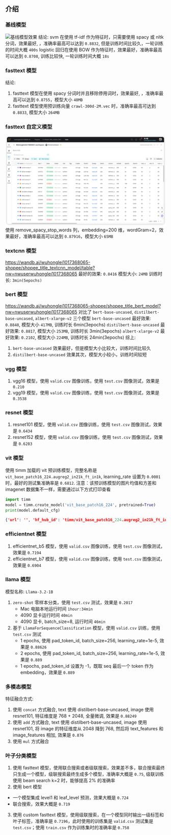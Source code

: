 ## 介绍
### 基线模型

![基线模型效果](https://p.ipic.vip/9otk4y.png)
结论:
svm 在使用 tf-idf 作为特征时，只需要使用 spacy 或 nltk 分词，效果最好, ，准确率最高可以达到 `0.8832`, 但是训练时间比较久，一轮训练的时间大概 `400s`
logistic 回归在使用 BOW 作为特征时，效果最好，准确率最高可以达到 `0.8708`, 训练比较快, 一轮训练时间大概 `18s`

### fasttext 模型

结论:
1. fasttext 模型在使用 spacy 分词时并且移除停用词时，效果最好, ，准确率最高可以达到 `0.8755`，模型大小 `40MB`
2. fasttext 模型使用预训练向量 `crawl-300d-2M.vec` 时，准确率最高可达到 `0.8833`, 模型大小 `264MB`

### fasttext 自定义模型
![fasttext 自定义模型效果](./screenshot/custom_fasttext.png)
使用 remove_spacy_stop_words 列，embedding=200 维，wordGram=2，效果最好，准确率最高可以达到 `0.87916`，模型大小 `65MB`

### textcnn 模型

https://wandb.ai/wuhonglei1017368065-shopee/shopee_title_textcnn_model/table?nw=nwuserwuhonglei1017368065
最好的效果: `0.8416`
模型大小: `24MB`
训练时长: `3min(5epochs)`


### bert 模型

https://wandb.ai/wuhonglei1017368065-shopee/shopee_title_bert_model?nw=nwuserwuhonglei1017368065
对比了 `bert-base-uncased`, `distilbert-base-uncased`, `albert-xlarge-v2` 三个模型
`bert-base-uncased` 最好效果: `0.8848`, 模型大小 `417MB`, 训练时长 6min(3epochs)
`distilbert-base-uncased` 最好效果: `0.8817`, 模型大小 `253MB`, 训练时长 3min(3epochs)
`albert-xlarge-v2` 最好效果: `0.2102`, 模型大小 `224MB`, 训练时长 24min(3epochs)
综上: 
1. `bert-base-uncased` 效果最好，但是模型大小比较大，训练时间比较久
2. `distilbert-base-uncased` 效果其次，模型大小较小，训练时间较短

### vgg 模型

1. vgg16 模型，使用 `valid.csv` 图像训练，使用 `test.csv` 图像测试，效果是 `0.210`
2. vgg19 模型，使用 `valid.csv` 图像训练，使用 `test.csv` 图像测试，效果是 `0.3538`

### resnet 模型

1. resnet101 模型，使用 `valid.csv` 图像训练，使用 `test.csv` 图像测试，效果是 `0.6434`
2. resnet152 模型，使用 `valid.csv` 图像训练，使用 `test.csv` 图像测试，效果是 `0.6283`

### vit 模型
 
使用 timm 加载的 vit 预训练模型，完整名称是 `vit_base_patch16_224.augreg2_in21k_ft_in1k`, learning_rate 设置为 `0.0001` 时，最好的测试集准确率是 `0.6812`.
注意：该预训练模型的图片均值和方差和 imagenet 数据集不一样，需要通过以下方式打印查看

```python
import timm
model = timm.create_model('vit_base_patch16_224', pretrained=True)
print(model.default_cfg)
```

```json
{'url': '', 'hf_hub_id': 'timm/vit_base_patch16_224.augreg2_in21k_ft_in1k', 'architecture': 'vit_base_patch16_224', 'tag': 'augreg2_in21k_ft_in1k', 'custom_load': False, 'input_size': (3, 224, 224), 'fixed_input_size': True, 'interpolation': 'bicubic', 'crop_pct': 0.9, 'crop_mode': 'center', 'mean': (0.5, 0.5, 0.5), 'std': (0.5, 0.5, 0.5), 'num_classes': 1000, 'pool_size': None, 'first_conv': 'patch_embed.proj', 'classifier': 'head'}
```

### efficientnet 模型

1. efficientnet_b5 模型，使用 `valid.csv` 图像训练，使用 `test.csv` 图像测试，效果是 `0.7194`
2. efficientnet_b7 模型，使用 `valid.csv` 图像训练，使用 `test.csv` 图像测试，效果是 `0.6904`

### llama 模型
模型名称: `Llama-3.2-1B`

1. `zero-shot` 零样本分类，使用 `test.csv` 测试，效果是 `0.2017`
   - Mac 电脑本地运行时间 `1hour:34min`
   - 4090 显卡运行时间 `40min`
   - 4090 显卡, batch_size=8, 运行时间 `46min`
2. 基于 `LlamaForSequenceClassification` 模型，使用 `valid.csv` 训练，使用 `test.csv` 测试
   - 1 epochs, 使用 pad_token_id, batch_size=256, learning_rate=1e-5, 效果是 `0.88626`
   - 2 epochs, 使用 pad_token_id, batch_size=256, learning_rate=1e-5, 效果是 `0.889`
   - 1 epochs, pad_token_id 设置为 -1，既取 seq 最后一个 token 作为 embedding，效果是 `0.889`
  
### 多模态模型

特征融合方式:
1. 使用 `concat` 方式融合, text 使用 distilbert-base-uncased, image 使用 resnet101, 特征维度是 768 + 2048, 全量微调, 效果是 `0.88249`
2. 使用 `add` 方式融合, text 使用 distilbert-base-uncased, image 使用 resnet101, 将 image 的特征维度从 2048 降到 768, 然后将 text_features 和 image_features 相加, 效果是 `0.876`
3. 使用 `mul` 方式融合

### 叶子分类模型

1. 使用 fasttext 模型，使用联合搜索或者级联搜索，效果差不多，联合搜索最终只生成一个模型，级联搜索最终生成多个模型，准确率大概是 `0.75`, 级联训练使用 beam search k=2 时，能够提高 2% 的准确率
2. 使用 bert 模型
  - 一个模型集成 level1 和 leaf_level 预测，效果大概是 `0.724`
  - 联合搜索，效果大概是 `0.719`
3. 使用 custom fasttext 模型，使用级联搜索，在一个模型同时输出一级标签和叶子标签，准确率是 `0.7196`，此时使用的训练集是 `valid.csv` 测试集是 `test.csv`；使用 `train.csv` 作为训练集时的准确率是 `0.758`